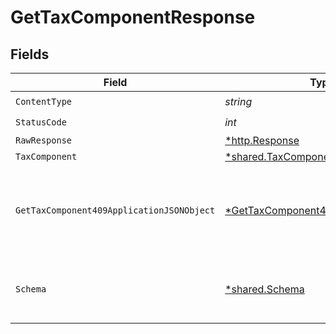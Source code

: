 # GetTaxComponentResponse


## Fields

| Field                                                                                              | Type                                                                                               | Required                                                                                           | Description                                                                                        |
| -------------------------------------------------------------------------------------------------- | -------------------------------------------------------------------------------------------------- | -------------------------------------------------------------------------------------------------- | -------------------------------------------------------------------------------------------------- |
| `ContentType`                                                                                      | *string*                                                                                           | :heavy_check_mark:                                                                                 | N/A                                                                                                |
| `StatusCode`                                                                                       | *int*                                                                                              | :heavy_check_mark:                                                                                 | N/A                                                                                                |
| `RawResponse`                                                                                      | [*http.Response](https://pkg.go.dev/net/http#Response)                                             | :heavy_minus_sign:                                                                                 | N/A                                                                                                |
| `TaxComponent`                                                                                     | [*shared.TaxComponent](../../models/shared/taxcomponent.md)                                        | :heavy_minus_sign:                                                                                 | OK                                                                                                 |
| `GetTaxComponent409ApplicationJSONObject`                                                          | [*GetTaxComponent409ApplicationJSON](../../models/operations/gettaxcomponent409applicationjson.md) | :heavy_minus_sign:                                                                                 | The data type's dataset has not been requested or is still syncing.                                |
| `Schema`                                                                                           | [*shared.Schema](../../models/shared/schema.md)                                                    | :heavy_minus_sign:                                                                                 | Your API request was not properly authorized.                                                      |